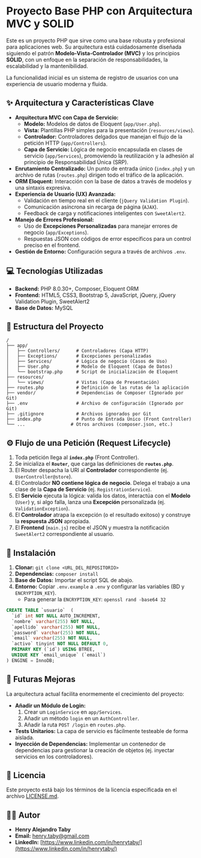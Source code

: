 # Proyecto Base PHP con Arquitectura MVC y SOLID

Este es un proyecto PHP que sirve como una base robusta y profesional para aplicaciones web. Su arquitectura está cuidadosamente diseñada siguiendo el patrón **Modelo-Vista-Controlador (MVC)** y los principios **SOLID**, con un enfoque en la separación de responsabilidades, la escalabilidad y la mantenibilidad.

La funcionalidad inicial es un sistema de registro de usuarios con una experiencia de usuario moderna y fluida.

## ✨ Arquitectura y Características Clave

- **Arquitectura MVC con Capa de Servicio:**
    - **Modelo:** Modelos de datos de Eloquent (`app/User.php`).
    - **Vista:** Plantillas PHP simples para la presentación (`resources/views`).
    - **Controlador:** Controladores delgados que manejan el flujo de la petición HTTP (`app/Controllers`).
    - **Capa de Servicio:** Lógica de negocio encapsulada en clases de servicio (`app/Services`), promoviendo la reutilización y la adhesión al principio de Responsabilidad Única (SRP).
- **Enrutamiento Centralizado:** Un punto de entrada único (`index.php`) y un archivo de rutas (`routes.php`) dirigen todo el tráfico de la aplicación.
- **ORM Eloquent:** Interacción con la base de datos a través de modelos y una sintaxis expresiva.
- **Experiencia de Usuario (UX) Avanzada:**
    - Validación en tiempo real en el cliente (`jQuery Validation Plugin`).
    - Comunicación asíncrona sin recarga de página (`AJAX`).
    - Feedback de carga y notificaciones inteligentes con `SweetAlert2`.
- **Manejo de Errores Profesional:**
    - Uso de **Excepciones Personalizadas** para manejar errores de negocio (`app/Exceptions`).
    - Respuestas JSON con códigos de error específicos para un control preciso en el frontend.
- **Gestión de Entorno:** Configuración segura a través de archivos `.env`.

## 💻 Tecnologías Utilizadas

- **Backend:** PHP 8.0.30+, Composer, Eloquent ORM
- **Frontend:** HTML5, CSS3, Bootstrap 5, JavaScript, jQuery, jQuery Validation Plugin, SweetAlert2
- **Base de Datos:** MySQL

## 📂 Estructura del Proyecto

```
/
├── app/
│   ├── Controllers/      # Controladores (Capa HTTP)
│   ├── Exceptions/       # Excepciones personalizadas
│   ├── Services/         # Lógica de negocio (Casos de Uso)
│   ├── User.php          # Modelo de Eloquent (Capa de Datos)
│   └── bootstrap.php     # Script de inicialización de Eloquent
├── resources/
│   └── views/            # Vistas (Capa de Presentación)
├── routes.php            # Definición de las rutas de la aplicación
├── vendor/               # Dependencias de Composer (Ignorado por Git)
├── .env                  # Archivo de configuración (Ignorado por Git)
├── .gitignore            # Archivos ignorados por Git
├── index.php             # Punto de Entrada Único (Front Controller)
└── ...                 # Otros archivos (composer.json, etc.)
```

## ⚙️ Flujo de una Petición (Request Lifecycle)

1.  Toda petición llega al **`index.php`** (Front Controller).
2.  Se inicializa el **`Router`**, que carga las definiciones de **`routes.php`**.
3.  El Router despacha la URI al **Controlador** correspondiente (ej. `UserController@store`).
4.  El Controlador **NO contiene lógica de negocio**. Delega el trabajo a una clase de la **Capa de Servicio** (ej. `RegistrationService`).
5.  El **Servicio** ejecuta la lógica: valida los datos, interactúa con el **Modelo** (`User`) y, si algo falla, lanza una **Excepción** personalizada (ej. `ValidationException`).
6.  El **Controlador** atrapa la excepción (o el resultado exitoso) y construye la **respuesta JSON** apropiada.
7.  El **Frontend** (`main.js`) recibe el JSON y muestra la notificación `SweetAlert2` correspondiente al usuario.

## 🚀 Instalación

1.  **Clonar:** `git clone <URL_DEL_REPOSITORIO>`
2.  **Dependencias:** `composer install`
3.  **Base de Datos:** Importar el script SQL de abajo.
4.  **Entorno:** Copiar `.env.example` a `.env` y configurar las variables (BD y `ENCRYPTION_KEY`).
    - Para generar la `ENCRYPTION_KEY`: `openssl rand -base64 32`

```sql
CREATE TABLE `usuario`  (
  `id` int NOT NULL AUTO_INCREMENT,
  `nombre` varchar(255) NOT NULL,
  `apellido` varchar(255) NOT NULL,
  `password` varchar(255) NOT NULL,
  `email` varchar(255) NOT NULL,
  `activo` tinyint NOT NULL DEFAULT 0,
  PRIMARY KEY (`id`) USING BTREE,
  UNIQUE KEY `email_unique` (`email`)
) ENGINE = InnoDB;
```

## 🌱 Futuras Mejoras

La arquitectura actual facilita enormemente el crecimiento del proyecto:

- **Añadir un Módulo de Login:**
    1.  Crear un `LoginService` en `app/Services`.
    2.  Añadir un método `login` en un `AuthController`.
    3.  Añadir la ruta `POST /login` en `routes.php`.
- **Tests Unitarios:** La capa de servicio es fácilmente testeable de forma aislada.
- **Inyección de Dependencias:** Implementar un contenedor de dependencias para gestionar la creación de objetos (ej. inyectar servicios en los controladores).

## 📜 Licencia

Este proyecto está bajo los términos de la licencia especificada en el archivo [LICENSE.md](LICENSE.md).

## 👨‍💻 Autor

- **Henry Alejandro Taby**
- **Email:** henry.taby@gmail.com
- **LinkedIn:** [https://www.linkedin.com/in/henrytaby/](https://www.linkedin.com/in/henrytaby/)
